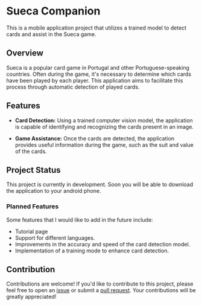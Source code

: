 # Sueca Companion

This is a mobile application project that utilizes a trained model to detect cards and assist in the Sueca game.

## Overview

Sueca is a popular card game in Portugal and other Portuguese-speaking countries. Often during the game, it's necessary to determine which cards have been played by each player. This application aims to facilitate this process through automatic detection of played cards.

## Features

 - **Card Detection:** Using a trained computer vision model, the application is capable of identifying and recognizing the cards present in an image.

 - **Game Assistance:** Once the cards are detected, the application provides useful information during the game, such as the suit and value of the cards.

## Project Status

This project is currently in development. Soon you will be able to download the application to your android phone.

### Planned Features

Some features that I would like to add in the future include:

 - Tutorial page
 - Support for different languages.
 - Improvements in the accuracy and speed of the card detection model.
 - Implementation of a training mode to enhance card detection.


## Contribution

Contributions are welcome! If you'd like to contribute to this project, please feel free to open an [issue](https://github.com/ric-amorim/sueca-companion/issues) or submit a [pull request](https://github.com/ric-amorim/sueca-companion/pulls). Your contributions will be greatly appreciated!


